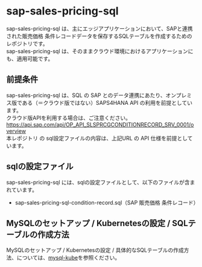 # sap-sales-pricing-sql

sap-sales-pricing-sql は、主にエッジアプリケーションにおいて、SAPと連携された販売価格 条件レコードデータを保存するSQLテーブルを作成するためのレポジトリです。  
sap-sales-pricing-sql は、そのままクラウド環境におけるアプリケーションにも、適用可能です。  

## 前提条件  

sap-sales-pricing-sql は、SQL の SAP とのデータ連携にあたり、オンプレミス版である（＝クラウド版ではない）SAPS4HANA API の利用を前提としています。  
クラウド版APIを利用する場合は、ご注意ください。  
https://api.sap.com/api/OP_API_SLSPRCGCONDITIONRECORD_SRV_0001/overview        
本レポジトリ の sql設定ファイルの内容は、上記URL の API 仕様を前提としています。    

## sqlの設定ファイル

sap-sales-pricing-sql には、sqlの設定ファイルとして、以下のファイルが含まれています。  

* sap-sales-pricing-sql-condition-record.sql（SAP 販売価格 条件レコード）


## MySQLのセットアップ / Kubernetesの設定 / SQLテーブルの作成方法

MySQLのセットアップ / Kubernetesの設定 / 具体的なSQLテーブルの作成方法、については、[mysql-kube](https://github.com/latonaio/mysql-kube)を参照ください。


